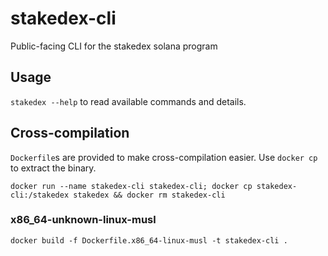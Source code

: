 # stakedex-cli

Public-facing CLI for the stakedex solana program

## Usage

`stakedex --help` to read available commands and details.

## Cross-compilation

`Dockerfile`s are provided to make cross-compilation easier. Use `docker cp` to extract the binary.

```
docker run --name stakedex-cli stakedex-cli; docker cp stakedex-cli:/stakedex stakedex && docker rm stakedex-cli 
```

### x86_64-unknown-linux-musl

`docker build -f Dockerfile.x86_64-linux-musl -t stakedex-cli .`
